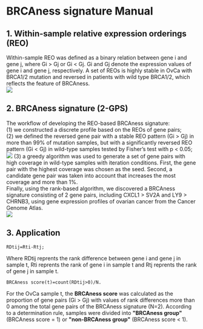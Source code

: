 # BRCAness signature Manual
## 1. Within-sample relative expression orderings (REO)
Within-sample REO was defined as a binary relation between gene i and gene j, where Gi > Gj or Gi < Gj. Gi and Gj denote the expression values of gene i and gene j, respectively. A set of REOs is highly stable in OvCa with BRCA1/2 mutation and reversed in patients with wild type BRCA1/2, which reflects the feature of BRCAness.<br> 
![](https://github.com/ttchen0714/BRCAness-signature/tree/master/Image/f1.jpg)
## 2. BRCAness signature (2-GPS)
The workflow of developing the REO-based BRCAness signature: <br>
(1) we constructed a discrete profile based on the REOs of gene pairs;<br>
(2) we defined the reversed gene pair with a stable REO pattern (Gi > Gj) in more than 99% of mutation samples, but with a significantly reversed REO pattern (Gi < Gj) in wild-type samples tested by Fisher’s test with p < 0.05; <br>
![]( https://github.com/ttchen0714/BRCAness-signature/tree/master/Image/f2.jpg)
(3) a greedy algorithm was used to generate a set of gene pairs with high coverage in wild-type samples with iteration conditions. First, the gene pair with the highest coverage was chosen as the seed. Second, a candidate gene pair was
taken into account that increases the most coverage and more than 1%.<br>
Finally, using the rank-based algorithm, we discovered a BRCAness signature consisting of 2 gene pairs, including CXCL1 > SV2A and LY9 > CHRNB3, using gene expression profiles of ovarian cancer from the Cancer Genome Atlas.<br>
![](https://github.com/ttchen0714/BRCAness-signature/tree/master/Image/f3.jpg)
## 3. Application
```
RDtij=Rti-Rtj;
```
Where RDtij reprents the rank difference between gene i and gene j in sample t, Rti reprents the rank of gene i in sample t and Rtj reprents the rank of gene j in sample t.<br>
```
BRCAness score(t)=count(RDtij>0)/N.  
```
For the OvCa sample t, the **BRCAness score** was calculated as the proportion of gene pairs (Gi > Gj) 
with values of rank differences more than 0 among the total gene pairs of the BRCAness signature (N=2). 
According to a determination rule, samples were divided into **"BRCAness group"** (BRCAness score = 1) or **"non-BRCAness group"** (BRCAness score < 1). <br>
